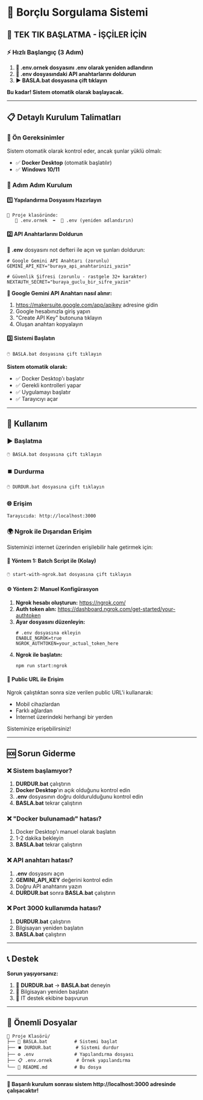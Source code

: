 # 🏢 Borçlu Sorgulama Sistemi

## 🚀 TEK TIK BAŞLATMA - İŞÇİLER İÇİN

### ⚡ Hızlı Başlangıç (3 Adım)

1. **📁 .env.ornek dosyasını .env olarak yeniden adlandırın**
2. **🔑 .env dosyasındaki API anahtarlarını doldurun**
3. **▶️ BASLA.bat dosyasına çift tıklayın**

**Bu kadar! Sistem otomatik olarak başlayacak.**

---

## 📋 Detaylı Kurulum Talimatları

### 🔧 Ön Gereksinimler

Sistem otomatik olarak kontrol eder, ancak şunlar yüklü olmalı:
- ✅ **Docker Desktop** (otomatik başlatılır)
- ✅ **Windows 10/11**

### 📝 Adım Adım Kurulum

#### 1️⃣ Yapılandırma Dosyasını Hazırlayın

```
📁 Proje klasöründe:
   📄 .env.ornek  ➡️  📄 .env (yeniden adlandırın)
```

#### 2️⃣ API Anahtarlarını Doldurun

📄 **.env** dosyasını not defteri ile açın ve şunları doldurun:

```env
# Google Gemini API Anahtarı (zorunlu)
GEMINI_API_KEY="buraya_api_anahtarinizi_yazin"

# Güvenlik Şifresi (zorunlu - rastgele 32+ karakter)
NEXTAUTH_SECRET="buraya_guclu_bir_sifre_yazin"
```

**🔑 Google Gemini API Anahtarı nasıl alınır:**
1. https://makersuite.google.com/app/apikey adresine gidin
2. Google hesabınızla giriş yapın
3. "Create API Key" butonuna tıklayın
4. Oluşan anahtarı kopyalayın

#### 3️⃣ Sistemi Başlatın

```
🖱️ BASLA.bat dosyasına çift tıklayın
```

**Sistem otomatik olarak:**
- ✅ Docker Desktop'ı başlatır
- ✅ Gerekli kontrolleri yapar
- ✅ Uygulamayı başlatır
- ✅ Tarayıcıyı açar

---

## 🎯 Kullanım

### ▶️ Başlatma
```
🖱️ BASLA.bat dosyasına çift tıklayın
```

### ⏹️ Durdurma
```
🖱️ DURDUR.bat dosyasına çift tıklayın
```

### 🌐 Erişim
```
Tarayıcıda: http://localhost:3000
```

### 🌍 Ngrok ile Dışarıdan Erişim

Sisteminizi internet üzerinden erişilebilir hale getirmek için:

#### 📱 Yöntem 1: Batch Script ile (Kolay)
```
🖱️ start-with-ngrok.bat dosyasına çift tıklayın
```

#### ⚙️ Yöntem 2: Manuel Konfigürasyon

1. **Ngrok hesabı oluşturun:** https://ngrok.com/
2. **Auth token alın:** https://dashboard.ngrok.com/get-started/your-authtoken
3. **Ayar dosyasını düzenleyin:**
   ```env
   # .env dosyasına ekleyin
   ENABLE_NGROK=true
   NGROK_AUTHTOKEN=your_actual_token_here
   ```
4. **Ngrok ile başlatın:**
   ```
   npm run start:ngrok
   ```

#### 🔗 Public URL ile Erişim
Ngrok çalıştıktan sonra size verilen public URL'i kullanarak:
- Mobil cihazlardan
- Farklı ağlardan  
- İnternet üzerindeki herhangi bir yerden

Sisteminize erişebilirsiniz!

---

## 🆘 Sorun Giderme

### ❌ Sistem başlamıyor?

1. **DURDUR.bat** çalıştırın
2. **Docker Desktop**'ın açık olduğunu kontrol edin
3. **.env** dosyasının doğru doldurulduğunu kontrol edin
4. **BASLA.bat** tekrar çalıştırın

### ❌ "Docker bulunamadı" hatası?

1. Docker Desktop'ı manuel olarak başlatın
2. 1-2 dakika bekleyin
3. **BASLA.bat** tekrar çalıştırın

### ❌ API anahtarı hatası?

1. **.env** dosyasını açın
2. **GEMINI_API_KEY** değerini kontrol edin
3. Doğru API anahtarını yazın
4. **DURDUR.bat** sonra **BASLA.bat** çalıştırın

### ❌ Port 3000 kullanımda hatası?

1. **DURDUR.bat** çalıştırın
2. Bilgisayarı yeniden başlatın
3. **BASLA.bat** çalıştırın

---

## 📞 Destek

**Sorun yaşıyorsanız:**
1. 🔄 **DURDUR.bat** → **BASLA.bat** deneyin
2. 🔄 Bilgisayarı yeniden başlatın
3. 📧 IT destek ekibine başvurun

---

## 📁 Önemli Dosyalar

```
📁 Proje Klasörü/
├── 🚀 BASLA.bat          # Sistemi başlat
├── ⏹️ DURDUR.bat         # Sistemi durdur
├── ⚙️ .env               # Yapılandırma dosyası
├── 📋 .env.ornek         # Örnek yapılandırma
└── 📖 README.md          # Bu dosya
```

---

**🎉 Başarılı kurulum sonrası sistem http://localhost:3000 adresinde çalışacaktır!**
